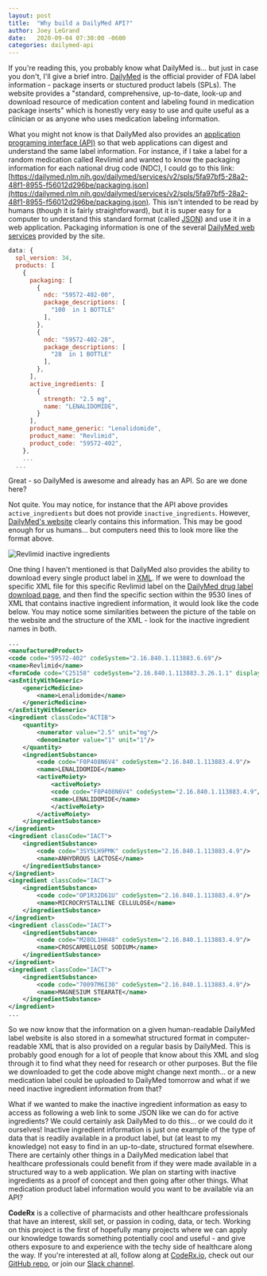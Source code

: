 ```yaml
---
layout: post
title:  "Why build a DailyMed API?"
author: Joey LeGrand
date:   2020-09-04 07:30:00 -0600
categories: dailymed-api
---
```

If you're reading this, you probably know what DailyMed is... but just in case you don't, I'll give a brief intro. [DailyMed](https://dailymed.nlm.nih.gov/dailymed/) is the official provider of FDA label information - package inserts or stuctured product labels (SPLs). The website provides a "standard, comprehensive, up-to-date, look-up and download resource of medication content and labeling found in medication package inserts" which is honestly very easy to use and quite useful as a clinician or as anyone who uses medication labeling information. 

What you might not know is that DailyMed also provides an [application programing interface (API)](https://en.wikipedia.org/wiki/API) so that web applications can digest and understand the same label information. For instance, if I take a label for a random medication called Revlimid and wanted to know the packaging information for each national drug code (NDC), I could go to this link: [https://dailymed.nlm.nih.gov/dailymed/services/v2/spls/5fa97bf5-28a2-48f1-8955-f56012d296be/packaging.json](https://dailymed.nlm.nih.gov/dailymed/services/v2/spls/5fa97bf5-28a2-48f1-8955-f56012d296be/packaging.json). This isn't intended to be read by humans (though it is fairly straightforward), but it is super easy for a computer to understand this standard format (called [JSON](https://en.wikipedia.org/wiki/JSON)) and use it in a web application.  Packaging information is one of the several [DailyMed web services](https://dailymed.nlm.nih.gov/dailymed/app-support-web-services.cfm) provided by the site.

```javascript
data: {
  spl_version: 34,
  products: [
    {
      packaging: [
        {
          ndc: "59572-402-00",
          package_descriptions: [
            "100  in 1 BOTTLE"
          ],
        },
        {
          ndc: "59572-402-28",
          package_descriptions: [
            "28  in 1 BOTTLE"
          ],
        },
      ],
      active_ingredients: [
        {
          strength: "2.5 mg",
          name: "LENALIDOMIDE",
        }
      ],
      product_name_generic: "Lenalidomide",
      product_name: "Revlimid",
      product_code: "59572-402",
    },
    ...
  ...
```

Great - so DailyMed is awesome and already has an API.  So are we done here?

Not quite. You may notice, for instance that the API above provides `active_ingredients` but does not provide `inactive_ingredients`. However, [DailyMed's website](https://dailymed.nlm.nih.gov/dailymed/drugInfo.cfm?setid=5fa97bf5-28a2-48f1-8955-f56012d296be) clearly contains this information. This may be good enough for us humans... but computers need this to look more like the format above.

![Revlimid inactive ingredients](https://raw.githubusercontent.com/coderxio/coderxio.github.io/master/assets/img/revlimid-inactive-ingredients.png)

One thing I haven't mentioned is that DailyMed also provides the ability to download every single product label in [XML](https://en.wikipedia.org/wiki/XML).  If we were to download the specific XML file for this specific Revlimid label on the [DailyMed drug label download page](https://dailymed.nlm.nih.gov/dailymed/spl-resources-all-drug-labels.cfm), and then find the specific section within the 9530 lines of XML that contains inactive ingredient information, it would look like the code below. You may notice some similarities between the picture of the table on the website and the structure of the XML - look for the inactive ingredient names in both.

```xml
...
<manufacturedProduct>
<code code="59572-402" codeSystem="2.16.840.1.113883.6.69"/>
<name>Revlimid</name>
<formCode code="C25158" codeSystem="2.16.840.1.113883.3.26.1.1" displayName="CAPSULE"/>
<asEntityWithGeneric>
    <genericMedicine>
        <name>Lenalidomide</name>
    </genericMedicine>
</asEntityWithGeneric>
<ingredient classCode="ACTIB">
    <quantity>
        <numerator value="2.5" unit="mg"/>
        <denominator value="1" unit="1"/>
    </quantity>
    <ingredientSubstance>
        <code code="F0P408N6V4" codeSystem="2.16.840.1.113883.4.9"/>
        <name>LENALIDOMIDE</name>
        <activeMoiety>
            <activeMoiety>
            <code code="F0P408N6V4" codeSystem="2.16.840.1.113883.4.9"/>
            <name>LENALIDOMIDE</name>
            </activeMoiety>
        </activeMoiety>
    </ingredientSubstance>
</ingredient>
<ingredient classCode="IACT">
    <ingredientSubstance>
        <code code="3SY5LH9PMK" codeSystem="2.16.840.1.113883.4.9"/>
        <name>ANHYDROUS LACTOSE</name>
    </ingredientSubstance>
</ingredient>
<ingredient classCode="IACT">
    <ingredientSubstance>
        <code code="OP1R32D61U" codeSystem="2.16.840.1.113883.4.9"/>
        <name>MICROCRYSTALLINE CELLULOSE</name>
    </ingredientSubstance>
</ingredient>
<ingredient classCode="IACT">
    <ingredientSubstance>
        <code code="M28OL1HH48" codeSystem="2.16.840.1.113883.4.9"/>
        <name>CROSCARMELLOSE SODIUM</name>
    </ingredientSubstance>
</ingredient>
<ingredient classCode="IACT">
    <ingredientSubstance>
        <code code="70097M6I30" codeSystem="2.16.840.1.113883.4.9"/>
        <name>MAGNESIUM STEARATE</name>
    </ingredientSubstance>
</ingredient>
...
```

So we now know that the information on a given human-readable DailyMed label website is also stored in a somewhat structured format in computer-readable XML that is also provided on a regular basis by DailyMed. This is probably good enough for a lot of people that know about this XML and slog through it to find what they need for research or other purposes.  But the file we downloaded to get the code above might change next month... or a new medication label could be uploaded to DailyMed tomorrow and what if we need inactive ingredient information from that?

What if we wanted to make the inactive ingredient information as easy to access as following a web link to some JSON like we can do for active ingredients? We could certainly ask DailyMed to do this... or we could do it ourselves! Inactive ingredient information is just one example of the type of data that is readily available in a product label, but (at least to my knowledge) not easy to find in an up-to-date, structured format elsewhere. There are certainly other things in a DailyMed medication label that healthcare professionals could benefit from if they were made available in a structured way to a web application. We plan on starting with inactive ingredients as a proof of concept and then going after other things. What medication product label information would you want to be available via an API?

**CodeRx** is a collective of pharmacists and other healthcare professionals that have an interest, skill set, or passion in coding, data, or tech. Working on this project is the first of hopefully many projects where we can apply our knowledge towards something potentially cool and useful - and give others exposure to and experience with the techy side of healthcare along the way. If you're interested at all, follow along at [CodeRx.io](https://coderx.io/), check out our [GitHub repo](https://github.com/coderxio/dailymed-api), or join our [Slack channel](https://coderx.slack.com/).
